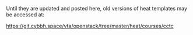 Until they are updated and posted here, old versions of heat templates may be accessed at:

https://git.cybbh.space/vta/openstack/tree/master/heat/courses/cctc